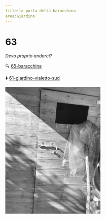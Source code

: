 ```yaml
---
title:la porta della baracchina
area:Giardino
---
```

# 63
_Devo proprio andarci?_

🔍 [65-baracchina](65-baracchina.md)

⬇️ [61-giardino-vialetto-sud](61-giardino-vialetto-sud.md)

![foto_48](_assets/preview/foto_48.jpg)